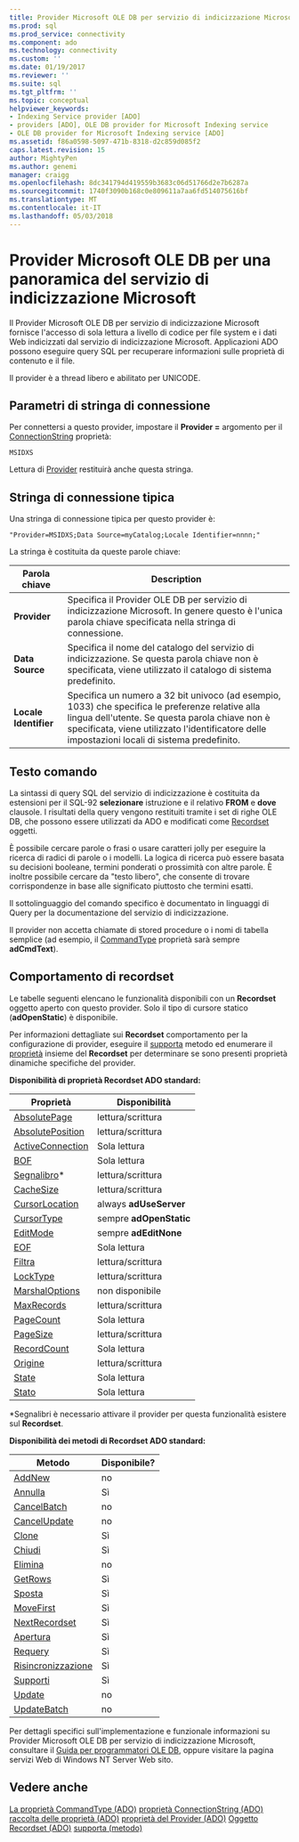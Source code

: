 ```yaml
---
title: Provider Microsoft OLE DB per servizio di indicizzazione Microsoft | Documenti Microsoft
ms.prod: sql
ms.prod_service: connectivity
ms.component: ado
ms.technology: connectivity
ms.custom: ''
ms.date: 01/19/2017
ms.reviewer: ''
ms.suite: sql
ms.tgt_pltfrm: ''
ms.topic: conceptual
helpviewer_keywords:
- Indexing Service provider [ADO]
- providers [ADO], OLE DB provider for Microsoft Indexing service
- OLE DB provider for Microsoft Indexing service [ADO]
ms.assetid: f86a0598-5097-471b-8318-d2c859d085f2
caps.latest.revision: 15
author: MightyPen
ms.author: genemi
manager: craigg
ms.openlocfilehash: 8dc341794d419559b3683c06d51766d2e7b6287a
ms.sourcegitcommit: 1740f3090b168c0e809611a7aa6fd514075616bf
ms.translationtype: MT
ms.contentlocale: it-IT
ms.lasthandoff: 05/03/2018
---
```

# <a name="microsoft-ole-db-provider-for-microsoft-indexing-service-overview"></a>Provider Microsoft OLE DB per una panoramica del servizio di indicizzazione Microsoft
Il Provider Microsoft OLE DB per servizio di indicizzazione Microsoft fornisce l'accesso di sola lettura a livello di codice per file system e i dati Web indicizzati dal servizio di indicizzazione Microsoft. Applicazioni ADO possono eseguire query SQL per recuperare informazioni sulle proprietà di contenuto e il file.

 Il provider è a thread libero e abilitato per UNICODE.

## <a name="connection-string-parameters"></a>Parametri di stringa di connessione
 Per connettersi a questo provider, impostare il **Provider =** argomento per il [ConnectionString](../../../ado/reference/ado-api/connectionstring-property-ado.md) proprietà:

```
MSIDXS
```

 Lettura di [Provider](../../../ado/reference/ado-api/provider-property-ado.md) restituirà anche questa stringa.

## <a name="typical-connection-string"></a>Stringa di connessione tipica
 Una stringa di connessione tipica per questo provider è:

```
"Provider=MSIDXS;Data Source=myCatalog;Locale Identifier=nnnn;"
```

 La stringa è costituita da queste parole chiave:

|Parola chiave|Description|
|-------------|-----------------|
|**Provider**|Specifica il Provider OLE DB per servizio di indicizzazione Microsoft. In genere questo è l'unica parola chiave specificata nella stringa di connessione.|
|**Data Source**|Specifica il nome del catalogo del servizio di indicizzazione. Se questa parola chiave non è specificata, viene utilizzato il catalogo di sistema predefinito.|
|**Locale Identifier**|Specifica un numero a 32 bit univoco (ad esempio, 1033) che specifica le preferenze relative alla lingua dell'utente. Se questa parola chiave non è specificata, viene utilizzato l'identificatore delle impostazioni locali di sistema predefinito.|

## <a name="command-text"></a>Testo comando
 La sintassi di query SQL del servizio di indicizzazione è costituita da estensioni per il SQL-92 **selezionare** istruzione e il relativo **FROM** e **dove** clausole. I risultati della query vengono restituiti tramite i set di righe OLE DB, che possono essere utilizzati da ADO e modificati come [Recordset](../../../ado/reference/ado-api/recordset-object-ado.md) oggetti.

 È possibile cercare parole o frasi o usare caratteri jolly per eseguire la ricerca di radici di parole o i modelli. La logica di ricerca può essere basata su decisioni booleane, termini ponderati o prossimità con altre parole. È inoltre possibile cercare da "testo libero", che consente di trovare corrispondenze in base alle significato piuttosto che termini esatti.

 Il sottolinguaggio del comando specifico è documentato in linguaggi di Query per la documentazione del servizio di indicizzazione.

 Il provider non accetta chiamate di stored procedure o i nomi di tabella semplice (ad esempio, il [CommandType](../../../ado/reference/ado-api/commandtype-property-ado.md) proprietà sarà sempre **adCmdText**).

## <a name="recordset-behavior"></a>Comportamento di recordset
 Le tabelle seguenti elencano le funzionalità disponibili con un **Recordset** oggetto aperto con questo provider. Solo il tipo di cursore statico (**adOpenStatic**) è disponibile.

 Per informazioni dettagliate sui **Recordset** comportamento per la configurazione di provider, eseguire il [supporta](../../../ado/reference/ado-api/supports-method.md) metodo ed enumerare il [proprietà](../../../ado/reference/ado-api/properties-collection-ado.md) insieme del **Recordset** per determinare se sono presenti proprietà dinamiche specifiche del provider.

 **Disponibilità di proprietà Recordset ADO standard:**

|Proprietà|Disponibilità|
|--------------|------------------|
|[AbsolutePage](../../../ado/reference/ado-api/absolutepage-property-ado.md)|lettura/scrittura|
|[AbsolutePosition](../../../ado/reference/ado-api/absoluteposition-property-ado.md)|lettura/scrittura|
|[ActiveConnection](../../../ado/reference/ado-api/activeconnection-property-ado.md)|Sola lettura|
|[BOF](../../../ado/reference/ado-api/bof-eof-properties-ado.md)|Sola lettura|
|[Segnalibro](../../../ado/reference/ado-api/bookmark-property-ado.md)*|lettura/scrittura|
|[CacheSize](../../../ado/reference/ado-api/cachesize-property-ado.md)|lettura/scrittura|
|[CursorLocation](../../../ado/reference/ado-api/cursorlocation-property-ado.md)|always **adUseServer**|
|[CursorType](../../../ado/reference/ado-api/cursortype-property-ado.md)|sempre **adOpenStatic**|
|[EditMode](../../../ado/reference/ado-api/editmode-property.md)|sempre **adEditNone**|
|[EOF](../../../ado/reference/ado-api/bof-eof-properties-ado.md)|Sola lettura|
|[Filtra](../../../ado/reference/ado-api/filter-property.md)|lettura/scrittura|
|[LockType](../../../ado/reference/ado-api/locktype-property-ado.md)|lettura/scrittura|
|[MarshalOptions](../../../ado/reference/ado-api/marshaloptions-property-ado.md)|non disponibile|
|[MaxRecords](../../../ado/reference/ado-api/maxrecords-property-ado.md)|lettura/scrittura|
|[PageCount](../../../ado/reference/ado-api/pagecount-property-ado.md)|Sola lettura|
|[PageSize](../../../ado/reference/ado-api/pagesize-property-ado.md)|lettura/scrittura|
|[RecordCount](../../../ado/reference/ado-api/recordcount-property-ado.md)|Sola lettura|
|[Origine](../../../ado/reference/ado-api/source-property-ado-recordset.md)|lettura/scrittura|
|[State](../../../ado/reference/ado-api/state-property-ado.md)|Sola lettura|
|[Stato](../../../ado/reference/ado-api/status-property-ado-recordset.md)|Sola lettura|

 \*Segnalibri è necessario attivare il provider per questa funzionalità esistere sul **Recordset**.

 **Disponibilità dei metodi di Recordset ADO standard:**

|Metodo|Disponibile?|
|------------|----------------|
|[AddNew](../../../ado/reference/ado-api/addnew-method-ado.md)|no|
|[Annulla](../../../ado/reference/ado-api/cancel-method-ado.md)|Sì|
|[CancelBatch](../../../ado/reference/ado-api/cancelbatch-method-ado.md)|no|
|[CancelUpdate](../../../ado/reference/ado-api/cancelupdate-method-ado.md)|no|
|[Clone](../../../ado/reference/ado-api/clone-method-ado.md)|Sì|
|[Chiudi](../../../ado/reference/ado-api/close-method-ado.md)|Sì|
|[Elimina](../../../ado/reference/ado-api/delete-method-ado-recordset.md)|no|
|[GetRows](../../../ado/reference/ado-api/getrows-method-ado.md)|Sì|
|[Sposta](../../../ado/reference/ado-api/move-method-ado.md)|Sì|
|[MoveFirst](../../../ado/reference/ado-api/movefirst-movelast-movenext-and-moveprevious-methods-ado.md)|Sì|
|[NextRecordset](../../../ado/reference/ado-api/nextrecordset-method-ado.md)|Sì|
|[Apertura](../../../ado/reference/ado-api/open-method-ado-recordset.md)|Sì|
|[Requery](../../../ado/reference/ado-api/requery-method.md)|Sì|
|[Risincronizzazione](../../../ado/reference/ado-api/resync-method.md)|Sì|
|[Supporti](../../../ado/reference/ado-api/supports-method.md)|Sì|
|[Update](../../../ado/reference/ado-api/update-method.md)|no|
|[UpdateBatch](../../../ado/reference/ado-api/updatebatch-method.md)|no|

 Per dettagli specifici sull'implementazione e funzionale informazioni su Provider Microsoft OLE DB per servizio di indicizzazione Microsoft, consultare il [Guida per programmatori OLE DB](https://msdn.microsoft.com/library/windows/desktop/ms713643.aspx), oppure visitare la pagina servizi Web di Windows NT Server Web sito.

## <a name="see-also"></a>Vedere anche
 [La proprietà CommandType (ADO)](../../../ado/reference/ado-api/commandtype-property-ado.md) [proprietà ConnectionString (ADO)](../../../ado/reference/ado-api/connectionstring-property-ado.md) [raccolta delle proprietà (ADO)](../../../ado/reference/ado-api/properties-collection-ado.md) [proprietà del Provider (ADO)](../../../ado/reference/ado-api/provider-property-ado.md) [ Oggetto Recordset (ADO)](../../../ado/reference/ado-api/recordset-object-ado.md) [supporta (metodo)](../../../ado/reference/ado-api/supports-method.md)
